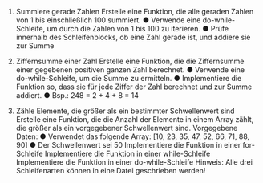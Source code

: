 
1. Summiere gerade Zahlen
Erstelle eine Funktion, die alle geraden Zahlen von 1 bis einschließlich 100 summiert.
● Verwende eine do-while-Schleife, um durch die Zahlen von 1 bis 100 zu iterieren.
● Prüfe innerhalb des Schleifenblocks, ob eine Zahl gerade ist, und addiere sie zur Summe

2. Ziffernsumme einer Zahl
Erstelle eine Funktion, die die Ziffernsumme einer gegebenen positiven ganzen Zahl
berechnet.
● Verwende eine do-while-Schleife, um die Summe zu ermitteln.
● Implementiere die Funktion so, dass sie für jede Ziffer der Zahl berechnet und zur Summe addiert.
● Bsp.: 248 = 2 + 4 + 8 = 14

3. Zähle Elemente, die größer als ein bestimmter
Schwellenwert sind
Erstelle eine Funktion, die die Anzahl der Elemente in einem Array zählt, die größer als ein vorgegebener Schwellenwert sind.
Vorgegebene Daten:
● Verwendet das folgende Array: [10, 23, 35, 47, 52, 66, 71, 88, 90]
● Der Schwellenwert sei 50
Implementiere die Funktion in einer for-Schleife
Implementiere die Funktion in einer while-Schleife
Implementiere die Funktion in einer do-while-Schleife
Hinweis: Alle drei Schleifenarten können in eine Datei geschrieben werden!